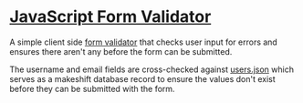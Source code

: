 # [JavaScript Form Validator](https://devlana.github.io/playground/js-form-validator/)

A simple client side [form validator](https://devlana.github.io/playground/js-form-validator/) that checks user input for errors and ensures there aren't any before the form can be submitted.

The username and email fields are cross-checked against [users.json](https://devlana.github.io/playground/js-form-validator/users.json) which serves as a makeshift database record to ensure the values don't exist before they can be submitted with the form.
